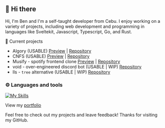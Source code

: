 ## 👋 Hi there

Hi, I'm Ben and I'm a self-taught developer from Cebu. I enjoy working on a variety of projects, including web development and programming in languages like Sveltekit, Javascript, Typescript, Go, and Rust.

:construction: Current projects
- Algory (USABLE) [Preview](https://algory.pages.dev/) | [Repository](https://github.com/mystique09/algory)
- CNFS (USABLE) [Preview](https://cnfs.vercel.app/) | [Repository](https://github.com/mystique09/confessit)
- Musify - spotify frontend clone [Preview](https://musify-puce.vercel.app/) | [Repository](https://github.com/mystique09/musify)
- void - over-engineered discord bot (USABLE | WIP) [Repository](https://github.com/mystique09/void)
- lls - `tree` alternative (USABLE | WIP) [Repository](https://github.com/mystique09/lls-clap)

### ⚙️ Languages and tools
[![My Skills](https://skillicons.dev/icons?i=js,ts,nodejs,html,css,go,rust,scss,tailwindcss,svelte)](https://skillicons.dev)

View my [portfolio](https://benjieben-garcia.pages.dev)

Feel free to check out my projects and leave feedback! Thanks for visiting my GitHub.
